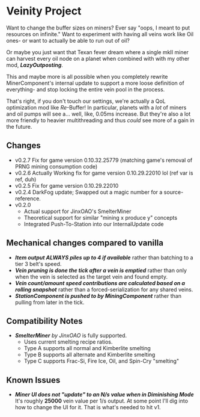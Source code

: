 # Veinity Project

Want to change the buffer sizes on miners?
Ever say "oops, I meant to put resources on infinite."
Want to experiment with having all veins work like Oil ones- or want to actually be able to run out of oil?

Or maybe you just want that Texan fever dream where a single mkII miner can harvest every oil node on a 
planet when combined with with my other mod, ***LazyOutposting***.

This and maybe more is all possible when you completely rewrite MinerComponent's internal update to 
support a more loose definition of everything- and stop locking the entire vein pool in the process. 

That's right, if you don't touch our settings, we're actually a QoL optimization mod like *Re*-Buffer! 
In particular, planets with a *lot* of miners and oil pumps will see a... well, like, 0.05ms increase. 
But they're also a lot more friendly to heavier multithreading and thus *could* see more of a gain in the future.

## Changes
- v0.2.7 Fix for game version 0.10.32.25779 (matching game's removal of PRNG mining consumption code)
- v0.2.6 Actually Working fix for game version 0.10.29.22010 lol (ref var is ref, duh)
- v0.2.5 Fix for game version 0.10.29.22010
- v0.2.4 DarkFog update; Swapped out a magic number for a source-reference.
- v0.2.0 
  - Actual support for JinxOAO's SmelterMiner
  - Theoretical support for similar "mining x produce y" concepts
  - Integrated Push-To-Station into our InternalUpdate code

## Mechanical changes compared to vanilla
- ***Item output ALWAYS piles up to 4 if available*** rather than batching to a tier 3 belt's speed.
- ***Vein pruning is done the tick after a vein is emptied*** rather than only when the vein is selected as the target vein and found empty.
- ***Vein count/amount speed contributions are calculated based on a rolling snapshot*** rather than a forced-serialization for any shared veins.
- ***StationComponent is pushed to by MiningComponent*** rather than pulling from later in the tick.

## Compatibility Notes
- ***SmelterMiner** by JinxOAO* is fully supported.
  - Uses current smelting recipe ratios.
  - Type A supports all normal and Kimberlite smelting
  - Type B supports all alternate and Kimberlite smelting
  - Type C supports Frac-Si, Fire Ice, Oil, and Spin-Cry "smelting"

## Known Issues
- ***Miner UI does not "update" to an N/s value when in Diminishing Mode*** It's roughly **25000** vein value per 1/s output.
At some point I'll dig into how to change the UI for it. That is what's needed to hit v1.